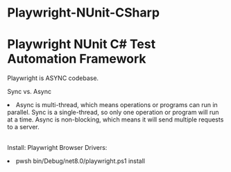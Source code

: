 # Playwright-NUnit-CSharp
<h1>Playwright NUnit C# Test Automation Framework</h1>

Playwright is ASYNC codebase. 

Sync vs. Async
<li> Async is multi-thread, which means operations or programs can run in parallel. Sync is a single-thread, so only one operation or program will run at a time. Async is non-blocking, which means it will send multiple requests to a server. </li>

<br />

Install:
Playwright Browser Drivers:
<li> pwsh bin/Debug/net8.0/playwright.ps1 install </li>
